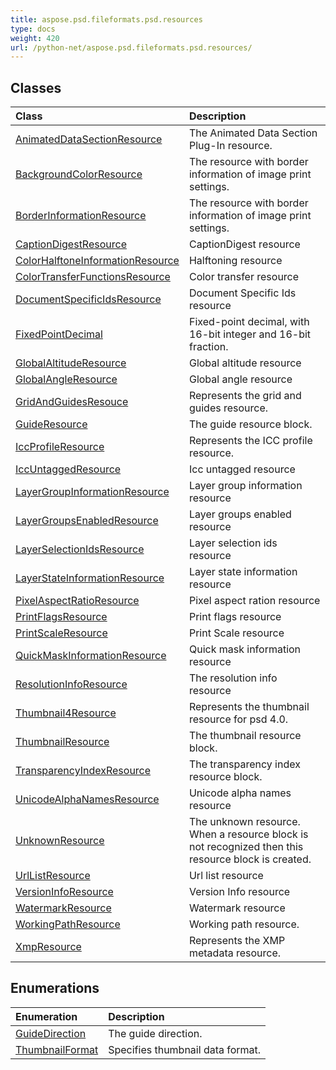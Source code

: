 ```yaml
---
title: aspose.psd.fileformats.psd.resources
type: docs
weight: 420
url: /python-net/aspose.psd.fileformats.psd.resources/
---
```





## **Classes**
| **Class** | **Description** |
| :- | :- |
| [AnimatedDataSectionResource](/psd/python-net/aspose.psd.fileformats.psd.resources/animateddatasectionresource/) | The Animated Data Section Plug-In resource. |
| [BackgroundColorResource](/psd/python-net/aspose.psd.fileformats.psd.resources/backgroundcolorresource/) | The resource with border information of image print settings. |
| [BorderInformationResource](/psd/python-net/aspose.psd.fileformats.psd.resources/borderinformationresource/) | The resource with border information of image print settings. |
| [CaptionDigestResource](/psd/python-net/aspose.psd.fileformats.psd.resources/captiondigestresource/) | CaptionDigest resource |
| [ColorHalftoneInformationResource](/psd/python-net/aspose.psd.fileformats.psd.resources/colorhalftoneinformationresource/) | Halftoning resource |
| [ColorTransferFunctionsResource](/psd/python-net/aspose.psd.fileformats.psd.resources/colortransferfunctionsresource/) | Color transfer resource |
| [DocumentSpecificIdsResource](/psd/python-net/aspose.psd.fileformats.psd.resources/documentspecificidsresource/) | Document Specific Ids resource |
| [FixedPointDecimal](/psd/python-net/aspose.psd.fileformats.psd.resources/fixedpointdecimal/) | Fixed-point decimal, with 16-bit integer and 16-bit fraction. |
| [GlobalAltitudeResource](/psd/python-net/aspose.psd.fileformats.psd.resources/globalaltituderesource/) | Global altitude resource |
| [GlobalAngleResource](/psd/python-net/aspose.psd.fileformats.psd.resources/globalangleresource/) | Global angle resource |
| [GridAndGuidesResouce](/psd/python-net/aspose.psd.fileformats.psd.resources/gridandguidesresouce/) | Represents the grid and guides resource. |
| [GuideResource](/psd/python-net/aspose.psd.fileformats.psd.resources/guideresource/) | The guide resource block. |
| [IccProfileResource](/psd/python-net/aspose.psd.fileformats.psd.resources/iccprofileresource/) | Represents the ICC profile resource. |
| [IccUntaggedResource](/psd/python-net/aspose.psd.fileformats.psd.resources/iccuntaggedresource/) | Icc untagged resource |
| [LayerGroupInformationResource](/psd/python-net/aspose.psd.fileformats.psd.resources/layergroupinformationresource/) | Layer group information resource |
| [LayerGroupsEnabledResource](/psd/python-net/aspose.psd.fileformats.psd.resources/layergroupsenabledresource/) | Layer groups enabled resource |
| [LayerSelectionIdsResource](/psd/python-net/aspose.psd.fileformats.psd.resources/layerselectionidsresource/) | Layer selection ids resource |
| [LayerStateInformationResource](/psd/python-net/aspose.psd.fileformats.psd.resources/layerstateinformationresource/) | Layer state information resource |
| [PixelAspectRatioResource](/psd/python-net/aspose.psd.fileformats.psd.resources/pixelaspectratioresource/) | Pixel aspect ration resource |
| [PrintFlagsResource](/psd/python-net/aspose.psd.fileformats.psd.resources/printflagsresource/) | Print flags resource |
| [PrintScaleResource](/psd/python-net/aspose.psd.fileformats.psd.resources/printscaleresource/) | Print Scale resource |
| [QuickMaskInformationResource](/psd/python-net/aspose.psd.fileformats.psd.resources/quickmaskinformationresource/) | Quick mask information resource |
| [ResolutionInfoResource](/psd/python-net/aspose.psd.fileformats.psd.resources/resolutioninforesource/) | The resolution info resource |
| [Thumbnail4Resource](/psd/python-net/aspose.psd.fileformats.psd.resources/thumbnail4resource/) | Represents the thumbnail resource for psd 4.0. |
| [ThumbnailResource](/psd/python-net/aspose.psd.fileformats.psd.resources/thumbnailresource/) | The thumbnail resource block. |
| [TransparencyIndexResource](/psd/python-net/aspose.psd.fileformats.psd.resources/transparencyindexresource/) | The transparency index resource block. |
| [UnicodeAlphaNamesResource](/psd/python-net/aspose.psd.fileformats.psd.resources/unicodealphanamesresource/) | Unicode alpha names resource |
| [UnknownResource](/psd/python-net/aspose.psd.fileformats.psd.resources/unknownresource/) | The unknown resource. When a resource block is not recognized then this resource block is created. |
| [UrlListResource](/psd/python-net/aspose.psd.fileformats.psd.resources/urllistresource/) | Url list resource |
| [VersionInfoResource](/psd/python-net/aspose.psd.fileformats.psd.resources/versioninforesource/) | Version Info resource |
| [WatermarkResource](/psd/python-net/aspose.psd.fileformats.psd.resources/watermarkresource/) | Watermark resource |
| [WorkingPathResource](/psd/python-net/aspose.psd.fileformats.psd.resources/workingpathresource/) | Working path resource. |
| [XmpResource](/psd/python-net/aspose.psd.fileformats.psd.resources/xmpresource/) | Represents the XMP metadata resource. |
## **Enumerations**
| **Enumeration** | **Description** |
| :- | :- |
| [GuideDirection](/psd/python-net/aspose.psd.fileformats.psd.resources/guidedirection/) | The guide direction. |
| [ThumbnailFormat](/psd/python-net/aspose.psd.fileformats.psd.resources/thumbnailformat/) | Specifies thumbnail data format. |

